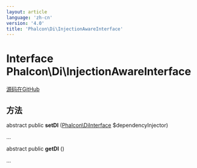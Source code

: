 ```yaml
---
layout: article
language: 'zh-cn'
version: '4.0'
title: 'Phalcon\Di\InjectionAwareInterface'
---
```


# Interface **Phalcon\Di\InjectionAwareInterface**

<a href="https://github.com/phalcon/cphalcon/tree/v4.0.0/phalcon/di/injectionawareinterface.zep" class="btn btn-default btn-sm">源码在GitHub</a>

## 方法

abstract public **setDI** ([Phalcon\DiInterface](api/Phalcon_DiInterface) $dependencyInjector)

...

abstract public **getDI** ()

...